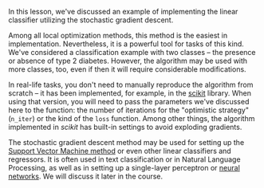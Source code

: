 In this lesson, we've discussed an example of implementing the linear classifier utilizing the stochastic gradient descent.

Among all local optimization methods, this method is the easiest in implementation. Nevertheless, it is a powerful tool for tasks of this kind. We've considered a classification example with two classes – the presence or absence of type 2 diabetes. However, the algorithm may be used with more classes, too, even if then it will require considerable modifications.

In real-life tasks, you don't need to manually reproduce the algorithm from scratch – it has been implemented, for example, in the [scikit](https://scikit-learn.org/stable/modules/sgd.html) library. When using that version, you will need to pass the parameters we've discussed here to the function: the number of iterations for the "optimistic strategy" (`n_iter`) or the kind of the `loss` function. Among other things, the algorithm implemented in *scikit* has built-in settings to avoid exploding gradients.

The stochastic gradient descent method may be used for setting up the [Support Vector Machine method](https://en.wikipedia.org/wiki/Support-vector_machine) or even other linear classifiers and regressors. It is often used in text classification or in Natural Language Processing, as well as in setting up a single-layer perceptron or [neural networks](https://en.wikipedia.org/wiki/Artificial_neural_network). We will discuss it later in the course.